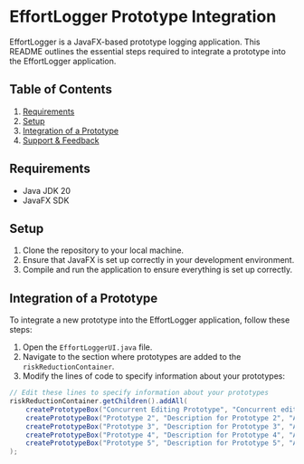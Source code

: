 # EffortLogger Prototype Integration

EffortLogger is a JavaFX-based prototype logging application. This README outlines the essential steps required to integrate a prototype into the EffortLogger application.

## Table of Contents
1. [Requirements](#requirements)
2. [Setup](#setup)
3. [Integration of a Prototype](#integration-of-a-prototype)
4. [Support & Feedback](#support--feedback)

## Requirements
- Java JDK 20
- JavaFX SDK

## Setup
1. Clone the repository to your local machine.
2. Ensure that JavaFX is set up correctly in your development environment.
3. Compile and run the application to ensure everything is set up correctly.

## Integration of a Prototype

To integrate a new prototype into the EffortLogger application, follow these steps:

1. Open the `EffortLoggerUI.java` file.
2. Navigate to the section where prototypes are added to the `riskReductionContainer`.
3. Modify the lines of code to specify information about your prototypes:

```java
// Edit these lines to specify information about your prototypes
riskReductionContainer.getChildren().addAll(
    createPrototypeBox("Concurrent Editing Prototype", "Concurrent editing allows multiple users to work simultaneously. EffortLogger ensures changes are accurate and avoids overwrites.", "Ilia Rubashkin"),
    createPrototypeBox("Prototype 2", "Description for Prototype 2", "Author2"),
    createPrototypeBox("Prototype 3", "Description for Prototype 3", "Author3"),
    createPrototypeBox("Prototype 4", "Description for Prototype 4", "Author4"),
    createPrototypeBox("Prototype 5", "Description for Prototype 5", "Author5")
);
